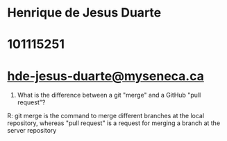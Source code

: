 # Henrique de Jesus Duarte
# 101115251
# hde-jesus-duarte@myseneca.ca

1. What is the difference between a git "merge" and a GitHub "pull request"?

R: git merge is the command to merge different branches at the local repository, whereas "pull request" is a request for merging a branch at the server repository 

